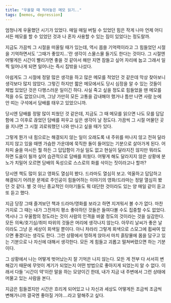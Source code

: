 ```yaml
---
title: "우울할 때 적어놓은 메모 읽기.."
tags: [memos, depression]
---
```


엄청나게 우울했던 시기가 있었다. 매일 매일 버틸 수 있었던 힘은 작게 나마 언제 어디서든 메모를 할 수 있었던 것과 나 혼자 사용할 수 있는 짐이 있었다는 정도랄까.

지금도 가끔씩 그 시절을 떠올릴 때가 있는데, 역시 몹쓸 기억력이라고 그 힘들었던 시절을 기억하면서도 '그때가 좋았지...'란 생각이 스물스물 들기도 한다는 것이다. 그 시절엔 어떻게든 시간이 빨리가면 좋을 것 같아서 해만 지면 잠들고 싶어 자리에 눕고 그래서 일찍 일어나게 되면 일어나는 즉시 집밖을 나섰다. 

아쉽게도 그 시절에 정말 많은 생각을 하고 많은 메모를 적었던 것 같은데 막상 찾아보니 생각보다 많지 않았다. 그렇긴 하지만 짧은 메모에서도 당시 심정을 알 수 있는 것들이 제법 있었단 것은 다행스러운 일이긴 하다. 사실 죽고 싶을 정도로 힘들었을 땐 메모를 적을 수도 없었으니까, 그냥 가만히 모든 고통을 감내해야 했거나 틈만 나면 사람 눈에 안 띠는 구석에서 담배를 태우고 있었으니까. 

당시엔 담배를 정말 많이 피웠던 것 같은데, 지금도 그 때 메모를 읽으면 나도 모를 답답함에 그 이후로 끊었던 담배를 피우고 싶은 생각이 날 정도다. 가끔씩 그 시절 머물던 곳을 지나면 그 시절 괴로워했던 나와 만나고 싶을 때가 있다. 

그렇게 뭔가 내 힘으로는 해결되지 않는 일이 오래도록 내 주위를 떠나지 않고 전혀 달라지지 않고 있을 때엔 가슴한 가운데에 묵직한 돌이 들어있는 기분으로 살아가게 된다. 어차피 술을 마시든 뭘 하든 그 답답함이 가실 일도 없고 현실이 달라지진 않지만 뭐라도 하면 도움이 될까 싶어 습관적으로 담배를 피웠다. 어떻게 해도 달라지지 않은 상황에 분노가 치밀어 오르면 담배의 독성으로 스스로의 화를 삭이는 짓이라고나 할까?

당시엔 책도 많이 읽고 영화도 열심히 봤다. 드라마도 열심히 보고. 억울하고 답답하고 해결되기 어려운 문제로 주인공이 힘들어하는 이야기의 영화/드라마는 정말 열심히 봤던 것 같다. 별 것 아닌 종교적인 이야기들도 뭐 대단한 것이라도 있는 양 매일 같이 듣고 또 듣고 했다. 

지금 당장 그때 즐겨보던 책과 드라마/영화를 보라고 하면 지겨워서 볼 수가 없다. 마찬가지로 그 때는 내가 그전까지 평소 좋아하던 것들은 들여다볼 수도 집중할 수도 없었다. 역시나 그 우울함의 정도라는 것이 사람의 인격을 바꿀 정도의 것이라는 것을 실감한다. 모든 의욕/호기심/취미 따위의 것들은 머리에 생각나지 않는다. 아무리 날씨가 좋은 날이라도 그냥 온 세상이 회색일 뿐이다. 아니 차라리 그렇게 회색으로 스모그에 휩싸여 있으면 좋겠다는 생각도 한다. 그런 상황에서 멍하게 앉아서 마치 흙탕물에 몸을 담구고 있는 기분으로 나 자신에 대해서 생각한다. 모든 게 힘들고 괴롭고 떨쳐버렸으면 하는 기분이다. 

그 상황에서 나는 어떻게 벗어났는지 잘 기억은 나지 않는다. 모든 게 전부 다 서서히 변해갔기 때문에 무엇이 계기가 되었는지 어떤 방법으로 좋아지게 되었는지 알 수 없다. 이래서 다들 '시간이 약'이란 말을 하는 모양이긴 한데, 내가 지금 내 주변에서 그런 상태에 머물고 있는 사람을 본다. 

지금은 힘들겠지만 시간은 흐리게 되어있고 나 자신과 세상도 어떻게든 조금씩 조금씩 변해가니까 결국엔 좋아질 거야....라고 말해주고 싶다. 